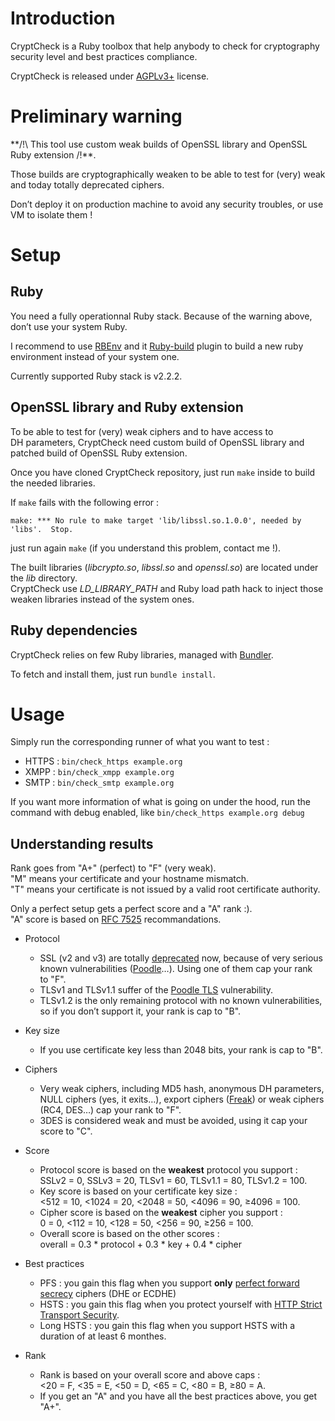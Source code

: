 # Introduction
CryptCheck is a Ruby toolbox that help anybody to check for cryptography security
level and best practices compliance.

CryptCheck is released under
[AGPLv3+](https://www.gnu.org/licenses/agpl-3.0.en.html) license.

# Preliminary warning
**/!\ This tool use custom weak builds of OpenSSL library and OpenSSL Ruby extension /!\**.

Those builds are cryptographically weaken to be able to test for (very) weak and
today totally deprecated ciphers.

Don’t deploy it on production machine to avoid any security troubles, or use VM
to isolate them !

# Setup
## Ruby
You need a fully operationnal Ruby stack.
Because of the warning above, don’t use your system Ruby.

I recommend to use [RBEnv](https://github.com/sstephenson/rbenv) and it
[Ruby-build](https://github.com/sstephenson/ruby-build) plugin to build a new
ruby environment instead of your system one.

Currently supported Ruby stack is v2.2.2.

## OpenSSL library and Ruby extension
To be able to test for (very) weak ciphers and to have access to DH parameters,
CryptCheck need custom build of OpenSSL library and patched build of OpenSSL Ruby
extension.


Once you have cloned CryptCheck repository, just run `make` inside to
build the needed libraries.

If `make` fails with the following error :
```
make: *** No rule to make target 'lib/libssl.so.1.0.0', needed by 'libs'.  Stop.
```
just run again `make` (if you understand this problem, contact me !).

The built libraries (*libcrypto.so*, *libssl.so* and *openssl.so*) are located
under the *lib* directory.<br/>
CryptCheck use *LD_LIBRARY_PATH* and Ruby load path hack to inject those weaken
libraries instead of the system ones.

## Ruby dependencies
CryptCheck relies on few Ruby libraries, managed with [Bundler](http://bundler.io/).

To fetch and install them, just run `bundle install`.

# Usage
Simply run the corresponding runner of what you want to test :

 * HTTPS : ```bin/check_https example.org```
 * XMPP : ```bin/check_xmpp example.org```
 * SMTP : ```bin/check_smtp example.org```

If you want more information of what is going on under the hood, run the command
with debug enabled, like ```bin/check_https example.org debug```

## Understanding results
Rank goes from "A+" (perfect) to "F" (very weak).<br/>
"M" means your certificate and your hostname mismatch.<br/>
"T" means your certificate is not issued by a valid root certificate authority.

Only a perfect setup gets a perfect score and a "A" rank :).<br/>
"A" score is based on [RFC 7525](https://tools.ietf.org/html/rfc7525) recommandations.

 * Protocol
   * SSL (v2 and v3) are totally [deprecated](https://tools.ietf.org/html/rfc7568)
     now, because of very serious known vulnerabilities
     ([Poodle](https://www.openssl.org/~bodo/ssl-poodle.pdf)…).
     Using one of them cap your rank to "F".
   * TLSv1 and TLSv1.1 suffer of the
     [Poodle TLS](https://community.qualys.com/blogs/securitylabs/2014/12/08/poodle-bites-tls)
     vulnerability.
   * TLSv1.2 is the only remaining protocol with no known vulnerabilities, so if
     you don’t support it, your rank is cap to "B".
 * Key size
   * If you use certificate key less than 2048 bits, your rank is cap to "B".
 * Ciphers
   * Very weak ciphers, including MD5 hash, anonymous DH parameters, NULL ciphers 
     (yes, it exits…), export ciphers ([Freak](https://freakattack.com/)) or weak 
     ciphers (RC4, DES…) cap your rank to "F".
   * 3DES is considered weak and must be avoided, using it cap your score to "C".

 * Score
   * Protocol score is based on the **weakest** protocol you support :<br/>
     SSLv2 = 0, SSLv3 = 20, TLSv1 = 60, TLSv1.1 = 80, TLSv1.2 = 100.
   * Key score is based on your certificate key size :<br/>
     <512 = 10, <1024 = 20, <2048 = 50, <4096 = 90, ≥4096 = 100.
   * Cipher score is based on the **weakest** cipher you support :<br/>
     0 = 0, <112 = 10, <128 = 50, <256 = 90, ≥256 = 100.
   * Overall score is based on the other scores :<br/>
     overall = 0.3 * protocol + 0.3 * key + 0.4 * cipher

 * Best practices
   * PFS : you gain this flag when you support **only**
     [perfect forward secrecy](https://en.wikipedia.org/wiki/Forward_secrecy)
     ciphers (DHE or ECDHE)
   * HSTS : you gain this flag when you protect yourself with
     [HTTP Strict Transport Security](https://tools.ietf.org/html/rfc6797).
   * Long HSTS : you gain this flag when you support HSTS with a duration of at
     least 6 monthes.

 * Rank
   * Rank is based on your overall score and above caps :<br/>
     <20 = F, <35 = E, <50 = D, <65 = C, <80 = B, ≥80 = A.
   * If you get an "A" and you have all the best practices above, you get "A+".
